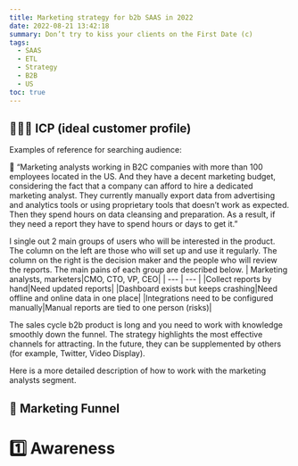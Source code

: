 ```yaml
---
title: Marketing strategy for b2b SAAS in 2022
date: 2022-08-21 13:42:18
summary: Don’t try to kiss your clients on the First Date (c)
tags:
  - SAAS
  - ETL
  - Strategy
  - B2B
  - US
toc: true
---
```


## 👨🏻‍💻 ICP (ideal customer profile)
Examples of reference for searching audience:

📍 “Marketing analysts working in B2C companies with more than 100 employees located in the US. And they have a decent marketing budget, considering the fact that a company can afford to hire a dedicated marketing analyst. They currently manually export data from advertising and analytics tools or using proprietary tools that doesn’t work as expected. Then they spend hours on data cleansing and preparation. As a result, if they need a report they have to spend hours or days to get it.”

I single out 2 main groups of users who will be interested in the product. The column on the left are those who will set up and use it regularly. The column on the right is the decision maker and the people who will review the reports. The main pains of each group are described below.
| Marketing analysts, marketers|CMO, CTO, VP, CEO|
| --- | --- |
|Collect reports by hand|Need updated reports|
|Dashboard exists but keeps crashing|Need offline and online data in one place|
|Integrations need to be configured manually|Manual reports are tied to one person (risks)|

The sales cycle b2b product is long and you need to work with knowledge smoothly down the funnel. The strategy highlights the most effective channels for attracting. In the future, they can be supplemented by others (for example, Twitter, Video Display).

Here is a more detailed description of how to work with the marketing analysts segment.

## 📣 Marketing Funnel
# 1️⃣ Awareness
